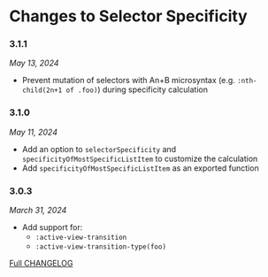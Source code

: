 # Changes to Selector Specificity

### 3.1.1

_May 13, 2024_

- Prevent mutation of selectors with An+B microsyntax (e.g. `:nth-child(2n+1 of .foo)`) during specificity calculation

### 3.1.0

_May 11, 2024_

- Add an option to `selectorSpecificity` and `specificityOfMostSpecificListItem` to customize the calculation
- Add `specificityOfMostSpecificListItem` as an exported function

### 3.0.3

_March 31, 2024_

- Add support for:
	- `:active-view-transition`
	- `:active-view-transition-type(foo)`

[Full CHANGELOG](https://github.com/csstools/postcss-plugins/tree/main/packages/selector-specificity/CHANGELOG.md)
